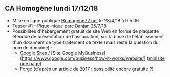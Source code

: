 ## CA Homogène lundi 17/12/18

- Mise en ligne publique [Homogène72.net](https://homogene72.net) le 28/4/18 à 9 h 36
- [Teaser #1 - Pique-nique parc Banjan 25/7/18](https://youtu.be/RgeNwsMLXBM)
- Possibilités d'hébergement gratuit de site Web en forme de plaquette étendue de présentation de l'association, sur la base de l'établissement d'un document de type traitement de texte (mais reste la question du nom de domaine) :
  - [Google Sites](https://sites.google.com/new?pli=1) / [Site Google MyBusiness](https://www.google.com/business/how-it-works/website/] ([minisite une page](https://steelmailbox.business.site))
  - [Forge](https://getforge.com/) (d'après un article de 2017 : possibilité encore gratuite ?)
